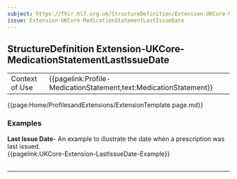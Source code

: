 ```yaml
---
subject: https://fhir.hl7.org.uk/StructureDefinition/Extension-UKCore-MedicationStatementLastIssueDate
issue: Extension-UKCore-MedicationStatementLastIssueDate
---
```

## StructureDefinition Extension-UKCore-MedicationStatementLastIssueDate

<table id="addToTranspose">
<tr><td>Context of Use</td>
<td>{{pagelink:Profile-MedicationStatement,text:MedicationStatement}}</td>
</tr>
</table>

{{page:Home/ProfilesandExtensions/ExtensionTemplate.page.md}}

<div id="Examples" class="tabcontent">
  <h3>Examples</h3>
  <b>Last Issue Date</b>- An example to illustrate the date when a prescription was last issued.<br>
  {{pagelink:UKCore-Extension-LastIssueDate-Example}}
  <br><br>
</div>

---